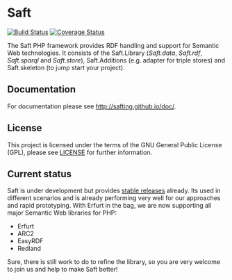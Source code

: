 # Saft

[![Build Status](https://travis-ci.org/SaftIng/Saft.svg?branch=master)](https://travis-ci.org/SaftIng/Saft)
[![Coverage Status](https://coveralls.io/repos/github/SaftIng/Saft/badge.svg?branch=master)](https://coveralls.io/github/SaftIng/Saft)

The Saft PHP framework provides RDF handling and support for Semantic Web technologies. It consists of the Saft.Library (_Saft.data_, _Saft.rdf_, _Saft.sparql_ and _Saft.store_), Saft.Additions (e.g. adapter for triple stores) and Saft.skeleton (to jump start your project).

## Documentation

For documentation please see http://safting.github.io/doc/.

## License

This project is licensed under the terms of the GNU General Public License (GPL), please see [LICENSE](LICENSE) for further information.

## Current status

Saft is under development but provides [stable releases](https://github.com/SaftIng/Saft/releases) already. Its used in different scenarios and is already performing very well for our approaches and rapid prototyping. With Erfurt in the bag, we are now supporting all major Semantic Web libraries for PHP:
* Erfurt
* ARC2
* EasyRDF
* Redland

Sure, there is still work to do to refine the library, so you are very welcome to join us and help to make Saft better!
